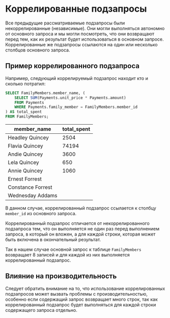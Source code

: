 # Коррелированные подзапросы

Все предыдущие рассматриваемые подзапросы были некоррелированные (независимые).
Они могли выполняться автономно от основного запроса и мы могли посмотреть, что они возвращают перед тем, как их результат будет использоваться в основном запросе.
Коррелированные же подзапросы ссылаются на один или несколько столбцов основного запроса.

## Пример коррелированного подзапроса

Например, следующий коррелируемый подзапрос находит кто и сколько потратил:

```sql
SELECT FamilyMembers.member_name, (
    SELECT SUM(Payments.unit_price * Payments.amount)
    FROM Payments
    WHERE Payments.family_member = FamilyMembers.member_id
) AS total_spent
FROM FamilyMembers;
```

| member_name       | total_spent |
| ----------------- | ----------- |
| Headley Quincey   | 2504        |
| Flavia Quincey    | 74194       |
| Andie Quincey     | 3600        |
| Lela Quincey      | 650         |
| Annie Quincey     | 1060        |
| Ernest Forrest    | <NULL>      |
| Constance Forrest | <NULL>      |
| Wednesday Addams  | <NULL>      |

В данном случае, коррелированный подзапрос ссылается к столбцу `member_id` из основного запроса.

Коррелированный подзапрос отличается от некоррелированного подзапроса тем,
что он выполняется не один раз перед выполнением запроса, в который он вложен, а для каждой строки, которая может быть включена в окончательный результат.

Так в нашем случае основной запрос к таблице `FamilyMembers` возвращает 8 записей и для каждой из них выполняется коррелированный подзапрос.

## Влияние на производительность

Следует обратить внимание на то, что использование коррелированных подзапросов может вызвать проблемы с производительностью,
особенно если содержащий запрос возвращает много строк, так как коррелированный подзапрос будет выполняться для каждой строки содержащего запроса отдельно.
